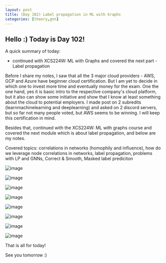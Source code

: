 ```yaml
---
layout: post
title: (Day 102) Label propagation in ML with Graphs
categories: [theory,gnn]
---
```


## Hello :) Today is Day 102!
A quick summary of today:
* continued with XCS224W: ML with Graphs and covered the next part - Label propagation

Before I share my notes, I saw that all the 3 major cloud providers - AWS, GCP and Azure have beginner cloud certification. But I am yet to decide in which one to invest more time and eventually money for the exam. One the one hand, yes it is basic intro to the respective company's cloud platform, but it also can show some initiative and show that I know at least something about the cloud to potential employers. I made post on 2 subredits (learnmachinelearning and deeplearning) and asked on 2 discord servers, but so far not many people voted, but AWS seems to be winning. I will keep this certification in mind.



Besides that, continued with the XCS224W: ML with graphs course and covered the next module which is about label propagation, and below are my notes.

Covered topics: correlations in networks (homophily and influence), how do we leverage node correlations in networks, label propagation, problems with LP and GNNs, Correct & Smooth, Masked label prediciton

![image](https://github.com/user-attachments/assets/62a81b48-9f2c-45e4-9e76-bbc2002ee3d1)

![image](https://github.com/user-attachments/assets/c1bfe89f-65c0-4ff1-afa4-39c95d7f2b91)

![image](https://github.com/user-attachments/assets/f2bf1feb-0d5b-49fb-8c2e-9bd2611c57cb)

![image](https://github.com/user-attachments/assets/66c10413-a9d9-4ad6-93b8-88eab4a8c9dc)

![image](https://github.com/user-attachments/assets/ab603770-10d5-44a6-b2df-8699eb26ff77)

![image](https://github.com/user-attachments/assets/00b32514-9c00-43b9-ab20-13c4e572113a)

![image](https://github.com/user-attachments/assets/17511f65-34cf-45eb-8c5b-943c1ee9c29c)

![image](https://github.com/user-attachments/assets/497c3ccb-e765-4f26-8398-018e25410387)

That is all for today!

See you tomorrow :) 
